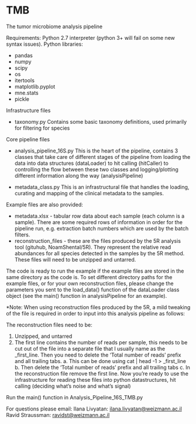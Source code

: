 # TMB
The tumor microbiome analysis pipeline

Requirements:
Python 2.7 interpreter (python 3+ will fail on some new syntax issues).
Python libraries:
-	pandas
-	numpy
-	scipy
-	os
-	itertools
-	matplotlib.pyplot
-	mne.stats
-	pickle

Infrastructure files

- taxonomy.py	Contains some basic taxonomy definitions, used primarily for filtering for species

Core pipeline files

- analysis_pipeline_16S.py	This is the heart of the pipeline, contains 3 classes that take care of different stages of the pipeline from loading the data into data structures (dataLoader) to hit calling (hitCaller) to controlling the flow between these two classes and logging/plotting different information along the way (analysisPipeline)

- metadata_class.py	This is an infrastructural file that handles the loading, curating and mapping of the clinical metadata to the samples.


Example files are also provided:
- metadata.xlsx - tabular row data about each sample (each column is a sample). There are some required rows of information in order for the pipeline run, e.g. extraction batch numbers which are used by the batch filters.
- reconstruction_files - these are the files produced by the 5R analysis tool (gituhub, NoamShental/5R). They represent the relative read abundances for all species detected in the samples by the 5R method. These files will need to be unzipped and untarred. 

The code is ready to run the example if the example files are stored in the same directory as the code is.
To set different directory paths for the example files, or for your own reconstruction files, please change the parameters you sent to the load_data() function of the dataLoader class object (see the main() function in analysisPipeline for an example).

*Note: 
When using reconstruction files produced by the 5R, a mild tweaking of the file is required in order to input into this analysis pipeline as follows:

The reconstruction files need to be:
1)	Unzipped, and untarred
2)	The first line contains the number of reads per sample, this needs to be cut out of the file into a separate file that I usually name as the <reconstruction filename>_first_line. Then you need to delete the ‘Total number of reads’ prefix and all trailing tabs.
a.	This can be done using cat <reconstruction file> | head -1 > <reconstruction file>_first_line
b.	Then delete the ‘Total number of reads’ prefix and all trailing tabs
c.	In the reconstruction file remove the first line.
Now you’re ready to use the infrastructure for reading these files into python datastructures, hit calling (deciding what’s noise and what’s signal) 

Run the main() function in Analysis_Pipeline_16S_TMB.py

For questions please email:
Ilana Livyatan: ilana.livyatan@weizmann.ac.il
Ravid Straussman: ravidst@weizmann.ac.il
